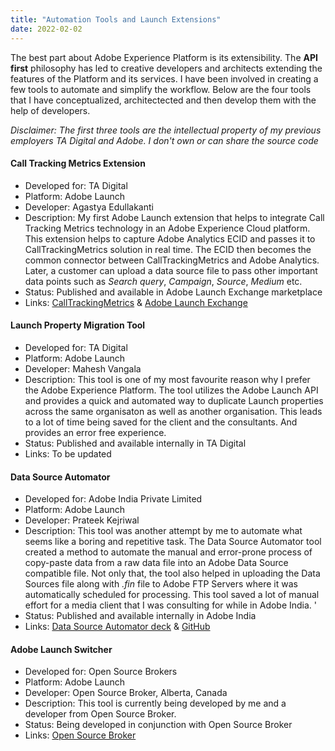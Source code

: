 ```yaml
---
title: "Automation Tools and Launch Extensions"
date: 2022-02-02
---
```


The best part about Adobe Experience Platform is its extensibility. The **API first** philosophy has led to creative developers and architects extending the features of the Platform and its services. I have been involved in creating a few tools to automate and simplify the workflow. Below are the four tools that I have conceptualized, architectected and then develop them with the help of developers. 

_Disclaimer: The first three tools are the intellectual property of my previous employers TA Digital and Adobe. I don't own or can share the source code_

#### Call Tracking Metrics Extension
- Developed for: TA Digital
- Platform: Adobe Launch
- Developer: Agastya Edullakanti
- Description: My first Adobe Launch extension that helps to integrate Call Tracking Metrics technology in an Adobe Experience Cloud platform. This extension helps to capture Adobe Analytics ECID and passes it to CallTrackingMetrics solution in real time. The ECID then becomes
the common connector between CallTrackingMetrics and Adobe Analytics. Later, a customer can upload a data source file to pass other important data points such as _Search query_, _Campaign_, _Source_, _Medium_ etc.
- Status: Published and available in Adobe Launch Exchange marketplace
- Links: [CallTrackingMetrics](https://www.calltrackingmetrics.com/products/integrations/adobe-analytics/) & [Adobe Launch Exchange](https://exchange.adobe.com/apps/ec/107695/calltrackingmetrics) 
 
#### Launch Property Migration Tool
- Developed for: TA Digital
- Platform: Adobe Launch
- Developer: Mahesh Vangala
- Description: This tool is one of my most favourite reason why I prefer the Adobe Experience Platform. The tool utilizes the Adobe Launch API and provides a quick and automated way to duplicate Launch properties across the same organisaton as well as 
another organisation. This leads to a lot of time being saved for the client and the consultants. And provides an error free experience.
- Status: Published and available internally in TA Digital
- Links: To be updated

#### Data Source Automator
- Developed for: Adobe India Private Limited
- Platform: Adobe Launch
- Developer: Prateek Kejriwal
- Description: This tool was another attempt by me to automate what seems like a boring and repetitive task. The Data Source Automator tool created a method to automate the manual and error-prone process of copy-paste data from a raw data file into an Adobe Data Source compatible file.
Not only that, the tool also helped in uploading the Data Sources file along with _.fin_ file to Adobe FTP Servers where it was automatically scheduled for processing. This tool saved a lot of manual effort for a media client that I was consulting for while in Adobe India. '
- Status: Published and available internally in Adobe India
- Links: [Data Source Automator deck](https://docs.google.com/presentation/d/1nfbdZSXXTwNHNOVmZKf_n-yXU-0iFpiq/edit?usp=sharing&ouid=102552349281525812378&rtpof=true&sd=true) & [GitHub](https://github.com/prateekkej/adobe-ds-processor)

#### Adobe Launch Switcher
- Developed for: Open Source Brokers
- Platform: Adobe Launch
- Developer: Open Source Broker, Alberta, Canada
- Description: This tool is currently being developed by me and a developer from Open Source Broker.
- Status: Being developed in conjunction with Open Source Broker
- Links: [Open Source Broker](https://opensourcebrokers.ca/launch-project-propsal/)